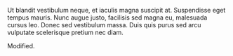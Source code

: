 Ut blandit vestibulum neque, et iaculis magna
suscipit at. Suspendisse eget
tempus mauris. Nunc augue justo, facilisis
sed magna eu, malesuada cursus leo.
Donec sed vestibulum massa. Duis quis purus
sed arcu vulputate scelerisque pretium nec
diam.

Modified.
